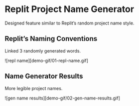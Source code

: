 # Replit Project Name Generator
Designed feature similar to Replit’s random project name style.

## Replit’s Naming Conventions
Linked 3 randomly generated words.

![repl name][demo-gif/01-repl-name.gif]


## Name Generator Results
More legible project names.

![gen name results][demo-gif/02-gen-name-results.gif]
